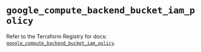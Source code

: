# `google_compute_backend_bucket_iam_policy`

Refer to the Terraform Registry for docs: [`google_compute_backend_bucket_iam_policy`](https://registry.terraform.io/providers/hashicorp/google-beta/6.28.0/docs/resources/google_compute_backend_bucket_iam_policy).
